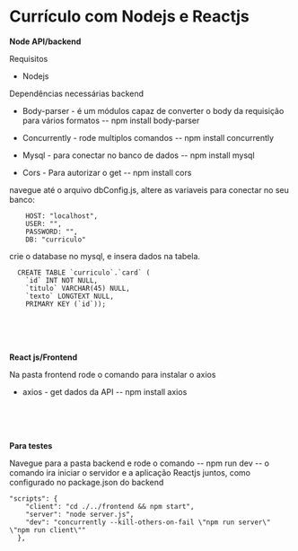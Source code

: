 # Currículo com Nodejs e Reactjs

<strong>Node API/backend</strong>

Requisitos 

- Nodejs

Dependências necessárias backend

* Body-parser - é um módulos capaz de converter o body da requisição para vários formatos -- npm install body-parser

* Concurrently - rode multiplos comandos -- npm install concurrently

* Mysql - para conectar no banco de dados -- npm install mysql

* Cors - Para autorizar o get -- npm install cors 

  
navegue até o arquivo dbConfig.js,
altere as variaveis para conectar no seu banco:
`````
    HOST: "localhost",
    USER: "",
    PASSWORD: "",
    DB: "curriculo"
`````

crie o database no mysql, e insera dados na tabela.

````
  CREATE TABLE `curriculo`.`card` (
    `id` INT NOT NULL,
    `titulo` VARCHAR(45) NULL,
    `texto` LONGTEXT NULL,
    PRIMARY KEY (`id`));
````

<br>
<br>
<br>

<strong>React js/Frontend</strong>

Na pasta frontend rode o comando para instalar o axios

* axios  - get dados da API -- npm install axios


<br>
<br>
<br>

<strong>Para testes</strong>

Navegue para a pasta backend e rode o comando -- npm run dev --
o comando ira iniciar o servidor e a aplicação Reactjs juntos, como configurado no package.json do backend

````
"scripts": {
    "client": "cd ./../frontend && npm start",
    "server": "node server.js",
    "dev": "concurrently --kill-others-on-fail \"npm run server\" \"npm run client\""
  },
  ````
